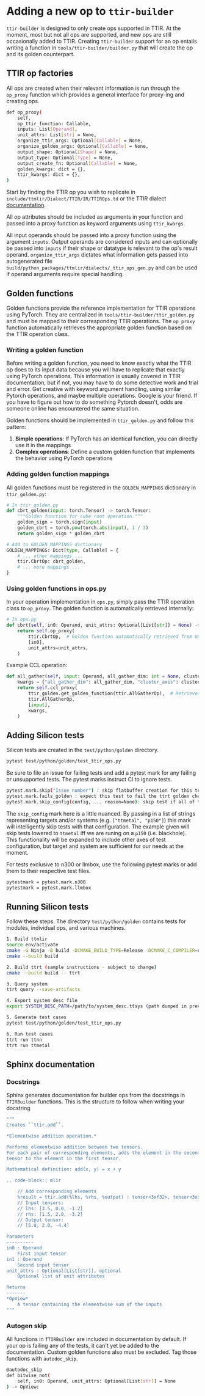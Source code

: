 
# Adding a new op to `ttir-builder`

`ttir-builder` is designed to only create ops supported in TTIR. At the moment, most but not all ops are supported, and new ops are still occasionally added to TTIR. Creating `ttir-builder` support for an op entails writing a function in `tools/ttir-builder/builder.py` that will create the op and its golden counterpart.

## TTIR op factories

All ops are created when their relevant information is run through the `op_proxy` function which provides a general interface for proxy-ing and creating ops.

```bash
def op_proxy(
    self,
    op_ttir_function: Callable,
    inputs: List[Operand],
    unit_attrs: List[str] = None,
    organize_ttir_args: Optional[Callable] = None,
    organize_golden_args: Optional[Callable] = None,
    output_shape: Optional[Shape] = None,
    output_type: Optional[Type] = None,
    output_create_fn: Optional[Callable] = None,
    golden_kwargs: dict = {},
    ttir_kwargs: dict = {},
)
```

Start by finding the TTIR op you wish to replicate in `include/ttmlir/Dialect/TTIR/IR/TTIROps.td` or the TTIR dialect [documentation](https://docs.tenstorrent.com/tt-mlir/autogen/md/Dialect/TTIROp.html).

All op attributes should be included as arguments in your function and passed into a proxy function as keyword arguments using `ttir_kwargs`.

All input operands should be passed into a proxy function using the argument `inputs`. Output operands are considered inputs and can optionally be passed into `inputs` if their shape or datatype is relevant to the op's result operand. `organize_ttir_args` dictates what information gets passed into autogenerated file `build/python_packages/ttmlir/dialects/_ttir_ops_gen.py` and can be used if operand arguments require special handling.

## Golden functions

Golden functions provide the reference implementation for TTIR operations using PyTorch. They are centralized in `tools/ttir-builder/ttir_golden.py` and must be mapped to their corresponding TTIR operations. The `op_proxy` function automatically retrieves the appropriate golden function based on the TTIR operation class.

### Writing a golden function

Before writing a golden function, you need to know exactly what the TTIR op does to its input data because you will have to replicate that exactly using PyTorch operations. This information is usually covered in TTIR documentation, but if not, you may have to do some detective work and trial and error. Get creative with keyword argument handling, using similar Pytorch operations, and maybe multiple operations. Google is your friend. If you have to figure out how to do something Pytorch doesn't, odds are someone online has encountered the same situation.

Golden functions should be implemented in `ttir_golden.py` and follow this pattern:

1. **Simple operations**: If PyTorch has an identical function, you can directly use it in the mappings
2. **Complex operations**: Define a custom golden function that implements the behavior using PyTorch operations

### Adding golden function mappings

All golden functions must be registered in the `GOLDEN_MAPPINGS` dictionary in `ttir_golden.py`:

```python
# In ttir_golden.py
def cbrt_golden(input: torch.Tensor) -> torch.Tensor:
    """Golden function for cube root operation."""
    golden_sign = torch.sign(input)
    golden_cbrt = torch.pow(torch.abs(input), 1 / 3)
    return golden_sign * golden_cbrt

# Add to GOLDEN_MAPPINGS dictionary
GOLDEN_MAPPINGS: Dict[type, Callable] = {
    # ... other mappings ...
    ttir.CbrtOp: cbrt_golden,
    # ... more mappings ...
}
```

### Using golden functions in ops.py

In your operation implementation in `ops.py`, simply pass the TTIR operation class to `op_proxy`. The golden function is automatically retrieved internally:

```python
# In ops.py
def cbrt(self, in0: Operand, unit_attrs: Optional[List[str]] = None) -> OpView:
    return self.op_proxy(
        ttir.CbrtOp,  # Golden function automatically retrieved from GOLDEN_MAPPINGS
        [in0],
        unit_attrs=unit_attrs,
    )
```


Example CCL operation:
```python
def all_gather(self, input: Operand, all_gather_dim: int = None, cluster_axis: int = None) -> OpView:
    kwargs = {"all_gather_dim": all_gather_dim, "cluster_axis": cluster_axis}
    return self.ccl_proxy(
        ttir_golden.get_golden_function(ttir.AllGatherOp),  # Retrieved from GOLDEN_MAPPINGS
        ttir.AllGatherOp,
        [input],
        kwargs,
    )
```

## Adding Silicon tests
Silicon tests are created in the `test/python/golden` directory.
```bash
pytest test/python/golden/test_ttir_ops.py
```
Be sure to file an issue for failing tests and add a pytest mark for any failing or unsupported tests. The pytest marks instruct CI to ignore tests.
```bash
pytest.mark.skip("Issue number") : skip flatbuffer creation for this test
pytest.mark.fails_golden : expect this test to fail the ttrt golden check
pytest.mark.skip_config(config, ... reason=None): skip test if all of the specified targets/backends per config are present
```

The `skip_config` mark here is a little nuanced. By passing in a list of
strings representing targets and/or systems (e.g. `["ttmetal", "p150"]`) this
mark will intelligently skip tests with that configuration. The example given
will skip tests lowered to `ttmetal` iff we are runing on a `p150` (i.e.
blackhole). This functionality will be expanded to include other axes of test
configuration, but target and system are sufficient for our needs at the
moment.

For tests exclusive to n300 or llmbox, use the following pytest marks or add them to their respective test files.
```bash
pytestmark = pytest.mark.n300
pytestmark = pytest.mark.llmbox
```

## Running Silicon tests
Follow these steps. The directory `test/python/golden` contains tests for modules, individual ops, and various machines.
```bash
1. Build ttmlir
source env/activate
cmake -G Ninja -B build -DCMAKE_BUILD_TYPE=Release -DCMAKE_C_COMPILER=clang-17 -DCMAKE_CXX_COMPILER=clang++-17 -DCMAKE_CXX_COMPILER_LAUNCHER=ccache -DTTMLIR_ENABLE_RUNTIME=ON -DTT_RUNTIME_ENABLE_PERF_TRACE=ON
cmake --build build

2. Build ttrt (sample instructions - subject to change)
cmake --build build -- ttrt

3. Query system
ttrt query --save-artifacts

4. Export system desc file
export SYSTEM_DESC_PATH=/path/to/system_desc.ttsys (path dumped in previous command)

5. Generate test cases
pytest test/python/golden/test_ttir_ops.py

6. Run test cases
ttrt run ttnn
ttrt run ttmetal
```

## Sphinx documentation

### Docstrings
Sphinx generates documentation for builder ops from the docstrings in `TTIRBuilder` functions. This is the structure to follow when writing your docstring

```bash
"""
Creates ``ttir.add``.

*Elementwise addition operation.*

Performs elementwise addition between two tensors.
For each pair of corresponding elements, adds the element in the second
tensor to the element in the first tensor.

Mathematical definition: add(x, y) = x + y

.. code-block:: mlir

    // Add corresponding elements
    %result = ttir.add(%lhs, %rhs, %output) : tensor<3xf32>, tensor<3xf32>, tensor<3xf32> -> tensor<3xf32>
    // Input tensors:
    // lhs: [3.5, 0.0, -1.2]
    // rhs: [1.5, 2.0, -3.2]
    // Output tensor:
    // [5.0, 2.0, -4.4]

Parameters
----------
in0 : Operand
    First input tensor
in1 : Operand
    Second input tensor
unit_attrs : Optional[List[str]], optional
    Optional list of unit attributes

Returns
-------
*OpView*
    A tensor containing the elementwise sum of the inputs
"""
```

### Autogen skip
All functions in `TTIRBuilder` are included in documentation by default. If your op is failing any of the tests, it can't yet be added to the documentation. Custom golden functions also must be excluded. Tag those functions with `autodoc_skip`.

```bash
@autodoc_skip
def bitwise_not(
    self, in0: Operand, unit_attrs: Optional[List[str]] = None
) -> OpView:
```

